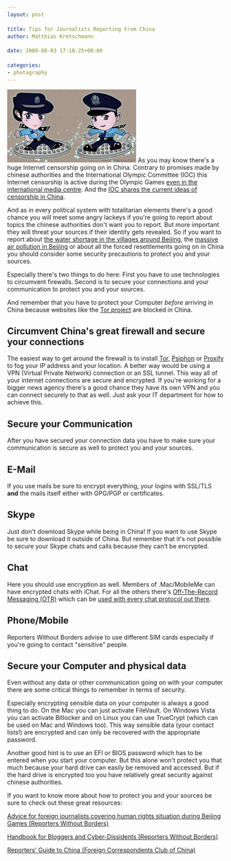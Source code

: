 ```yaml
---
layout: post

title: Tips for Journalists Reporting From China
author: Matthias Kretschmann

date: 2008-08-03 17:10:25+00:00
  
categories:
- photography
---
```


![Jingjing and Chacha are watching you](../media/jingjing_chacha_kremalicious.jpg)
As you may know there's a huge Internet censorship going on in China. Contrary to promises made by chinese authorities and the International Olympic Committee (IOC) this Internet censorship is active during the Olympic Games [even in the international media centre](http://news.bbc.co.uk/2/hi/asia-pacific/7532338.stm). And the [IOC shares the current ideas of censorship in China](http://www.rsf.org/article.php3?id_article=26461).

And as in every political system with totalitarian elements there's a good chance you will meet some angry lackeys if you're going to report about topics the chinese authorities don't want you to report. But more important they will threat your sources if their identity gets revealed. So if you want to report about [the water shortage in the villages around Beijing](http://www.voanews.com/english/2008-06-27-voa10.cfm), the [massive air pollution in Beijing](http://english.chosun.com/w21data/html/news/200807/200807300031.html) or about all the forced resettlements going on in China you should consider some security precautions to protect you and your sources.

Especially there's two things to do here: First you have to use technologies to circumvent firewalls. Second is to secure your connections and your communication to protect you and your sources.

And remember that you have to protect your Computer _before_ arriving in China because websites like the [Tor project](http://www.torproject.org) are blocked in China.

## Circumvent China's great firewall and secure your connections

The easiest way to get around the firewall is to install [Tor](http://www.torproject.org), [Psiphon](http://psiphon.civisec.org/) or [Proxify](https://proxify.com/) to fog your IP address and your location. A better way would be using a VPN (Virtual Private Network) connection or an SSL tunnel. This way all of your internet connections are secure and encrypted. If you're working for a bigger news agency there's a good chance they have its own VPN and you can connect securely to that as well. Just ask your IT department for how to achieve this.



## Secure your Communication



After you have secured your connection data you have to make sure your communication is secure as well to protect you and your sources.



## E-Mail



If you use mails be sure to encrypt everything, your logins with SSL/TLS **and** the mails itself either with GPG/PGP or certificates.



## Skype



Just don't download Skype while being in China! If you want to use Skype be sure to download it outside of China. But remember that it's not possible to secure your Skype chats and calls because they can't be encrypted.



## Chat



Here you should use encryption as well. Members of .Mac/MobileMe can have encrypted chats with iChat. For all the others there's [Off-The-Record Messaging (OTR)](http://en.wikipedia.org/wiki/Off-the-Record_Messaging) which can be [used with every chat protocol out there](http://www.cypherpunks.ca/otr/).



## Phone/Mobile



Reporters Without Borders advise to use different SIM cards especially if you're going to contact "sensitive" people.



## Secure your Computer and physical data



Even without any data or other communication going on with your computer there are some critical things to remember in terms of security.

Especially encrypting sensible data on your computer is always a good thing to do. On the Mac you can just activate FileVault. On Windows Vista you can activate Bitlocker and on Linux you can use TrueCrypt (which can be used on Mac and Windows too). This way sensible data (your contact lists!) are encrypted and can only be recovered with the appropriate password.

Another good hint is to use an EFI or BIOS password which has to be entered when you start your computer. But this alone won't protect you that much because your hard drive can easily be removed and accessed. But if the hard drive is encrypted too you have relatively great security against chinese authorities.


If you want to know more about how to protect you and your sources be sure to check out these great resources:

[Advice for foreign journalists covering human rights situation during Beijing Games (Reporters Without Borders)](http://www.rsf.org/article.php3?id_article=27991)

[Handbook for Bloggers and Cyber-Dissidents (Reporters Without Borders)](http://www.rsf.org./IMG/pdf/guide_gb_md.pdf)

[Reporters’ Guide to China (Foreign Correspondents Club of China)](http://www.rsf.org/IMG/pdf/Guide_FCCC.pdf)
